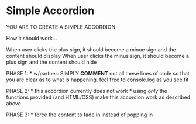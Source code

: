 # Simple Accordion

YOU ARE TO CREATE A SIMPLE ACCORDION

How it should work...

When user clicks the plus sign, it should become a minue sign and the content
should display
When user clicks the minus sign, it should become a plus sign and the content
should hide


PHASE 1:
    * w/partner: SIMPLY __COMMENT__ out all these lines of code 
      so that you are clear as to what is happening. feel free to console.log
      as you see fit

PHASE 2:
    * this accordion currently does not work
    * using *only* the functions provided (and HTML/CSS) make this accordion work as described above

PHASE 3:
    * force the content to fade in instead of popping in
